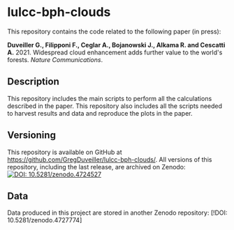 # lulcc-bph-clouds

This repository contains the code related to the following paper (in press):

**Duveiller G., Filipponi F., Ceglar A., Bojanowski J., Alkama R. and Cescatti A.** 2021. Widespread cloud enhancement adds further value to the world's forests.  _Nature Communications_. 

## Description
This repository includes the main scripts to perform all the calculations described in the paper. This repository also includes all the scripts needed to harvest results and data and reproduce the plots in the paper. 

## Versioning
This repository is available on GitHub at https://github.com/GregDuveiller/lulcc-bph-clouds/. All versions of this repository, including the last release, are archived on Zenodo: [![DOI: 10.5281/zenodo.4724527](https://zenodo.org/badge/275664164.svg)](https://zenodo.org/badge/latestdoi/275664164)

## Data
Data produced in this project are stored in another Zenodo repository: [!DOI: 10.5281/zenodo.4727774]
